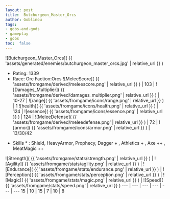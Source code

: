 ```yaml
---
layout: post
title:  Butchurgeon_Master_Orcs
author: Goblinou
tags:
- gobs-and-gods
- gameplay
- gobs
toc:  false
---
```


![Butchurgeon_Master_Orcs]( {{ 'assets/generated/enemies/butchurgeon_master_orcs.jpg' | relative_url }} )
- Rating: 1339
- Race: Orc  Faction:Orcs
![MeleeScore]( {{ 'assets/fromgame/derived/meleescore.png' | relative_url }} ) | 103 | ![Damages_Multiplier]( {{ 'assets/fromgame/derived/damages_multiplier.png' | relative_url }} ) | 10-27 | ![range]( {{ 'assets/fromgame/icons/range.png' | relative_url }} ) | 1
![health]( {{ 'assets/fromgame/icons/health.png' | relative_url }} ) | 124 | ![essence]( {{ 'assets/fromgame/icons/essence.png' | relative_url }} ) | 124 | ![MeleeDefense]( {{ 'assets/fromgame/derived/meleedefense.png' | relative_url }} ) | 72 | ![armor]( {{ 'assets/fromgame/icons/armor.png' | relative_url }} ) | 13/30/42
* Skills * : Shield, HeavyArmor, Prophecy, Dagger + , Athletics + , Axe ++ , MeatMagic ++ 

![Strength]( {{ 'assets/fromgame/stats/strength.png' | relative_url }} ) | ![Agility]( {{ 'assets/fromgame/stats/agility.png' | relative_url }} ) | ![Endurance]( {{ 'assets/fromgame/stats/endurance.png' | relative_url }} ) | ![Perception]( {{ 'assets/fromgame/stats/perception.png' | relative_url }} ) | ![Magic]( {{ 'assets/fromgame/stats/magic.png' | relative_url }} ) | ![Speed]( {{ 'assets/fromgame/stats/speed.png' | relative_url }} )
--- | --- | --- | --- | --- | ---
15 | 10 | 15 | 7 | 10 | 8
